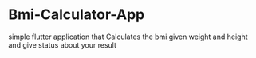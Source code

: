 # Bmi-Calculator-App
simple flutter application that Calculates the bmi given weight and height and give status about your result
